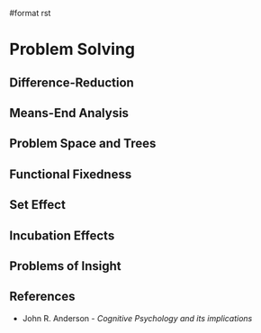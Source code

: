 \#format rst

Problem Solving
===============

Difference-Reduction
--------------------

Means-End Analysis
------------------

Problem Space and Trees
-----------------------

Functional Fixedness
--------------------

Set Effect
----------

Incubation Effects
------------------

Problems of Insight
-------------------

References
----------

-   John R. Anderson - *Cognitive Psychology and its implications*

